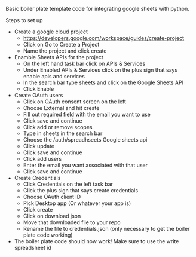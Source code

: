 Basic boiler plate template code for integrating google sheets with python.

Steps to set up
- Create a google cloud project
  - https://developers.google.com/workspace/guides/create-project
  - Click on Go to Create a Project
  - Name the project and click create
- Enamble Sheets APIs for the project
  - On the left hand task bar click on APIs & Services
  - Under Enabled APIs & Services click on the plus sign that says enable apis and services
  - In the search bar type sheets and click on the Google Sheets API
  - Click Enable
 - Create OAuth users
   - Click on OAuth consent screen on the left
   - Choose External and hit create
   - Fill out required field with the email you want to use
   - Click save and continue
   - Click add or remove scopes
   - Type in sheets in the search bar
   - Choose the /auth/spreadhseets Google sheets api
   - Click update
   - Click save and continue
   - Click add users
   - Enter the email you want associated with that user
   - Click save and continue
  - Create Credentials
    - Click Credentials on the left task bar
    - Click the plus sign that says create credentials
    - Choose OAuth client ID
    - Pick Desktop app (Or whatever your app is)
    - Click create
    - Click on download json
    - Move that downloaded file to your repo
    - Rename the file to credentials.json (only necessary to get the boiler plate code working)
  - The boiler plate code should now work! Make sure to use the write spreadsheet id
